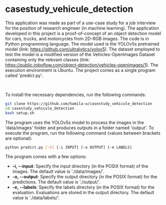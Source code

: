 # casestudy_vehicule_detection
This application was made as part of a use-case study for a job interview for the position of research engineer (in machine learning). 
The application developed in this project is a proof-of-concept of an object detection model for cars, trucks, and motorcycles from 2D-RGB images. The code is in Python programming language. The model used is the YOLOv5s pretrained model (link: https://github.com/ultralytics/yolov5). The dataset employed to test the model is a modified version of the Vehicles-OpenImages Dataset containing only the relevant classes (link: https://public.roboflow.com/object-detection/vehicles-openimages/1). The execution environment is Ubuntu. The project comes as a single program called 'predict.py'.

<br /> 

To install the necessary dependencies, run the following commands:
```bash
git clone https://github.com/hamila-o/casestudy_vehicule_detection
cd casestudy_vehicule_detection
bash setup.sh
```
The program uses the YOLOv5s model to process the images in the 'data/images' folder and produces outputs in a folder named 'output'. To execute the program, run the following command (values between brackets are optional):

```bash
python predict.py [-h] [-i INPUT] [-o OUTPUT] [-e LABELS]
```
The program comes with a few options:
<br /> 
- **-i, --input**: Specify the input directory (in the POSIX format) of the images. The default value is './data/images/'.
- **-o, --output**: Specify the output directory (in the POSIX format) for the predictions. The default value is './output/'.
- **-e, --labels**: Specify the labels directory (in the POSIX format) for the evaluation. Evaluations are stored in the output directory. The default value is './data/labels/'.



